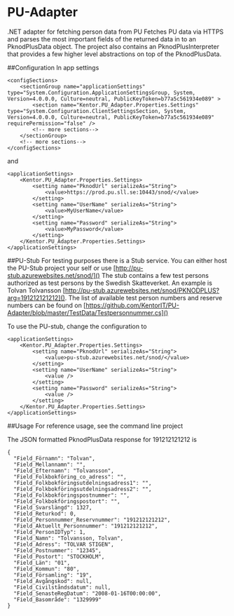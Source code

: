 # PU-Adapter
.NET adapter for fetching person data from PU
Fetches PU data via HTTPS and parses the most important fields of the returned data in to an PknodPlusData object.
The project also contains an PknodPlusInterpreter that provides a few higher level abstractions on top of the PknodPlusData.

##Configuration
In app settings

    <configSections>
        <sectionGroup name="applicationSettings" type="System.Configuration.ApplicationSettingsGroup, System, Version=4.0.0.0, Culture=neutral, PublicKeyToken=b77a5c561934e089" >
            <section name="Kentor.PU_Adapter.Properties.Settings" type="System.Configuration.ClientSettingsSection, System, Version=4.0.0.0, Culture=neutral, PublicKeyToken=b77a5c561934e089" requirePermission="false" />
            <!-- more sections-->
        </sectionGroup>
        <!-- more sections-->
    </configSections>

and

    <applicationSettings>
        <Kentor.PU_Adapter.Properties.Settings>
            <setting name="PknodUrl" serializeAs="String">
                <value>https://prod.pu.sll.se:10443/snod/</value>
            </setting>
            <setting name="UserName" serializeAs="String">
                <value>MyUserName</value>
            </setting>
            <setting name="Password" serializeAs="String">
                <value>MyPassword</value>
            </setting>
        </Kentor.PU_Adapter.Properties.Settings>
    </applicationSettings>

##PU-Stub
For testing purposes there is a Stub service. You can either host the PU-Stub project your self or use [http://pu-stub.azurewebsites.net/snod/]()
The stub contains a few test persons authorized as test persons by the Swedish Skatteverket.
An example is Tolvan Tolvansson [http://pu-stub.azurewebsites.net/snod/PKNODPLUS?arg=191212121212]().
The list of available test person numbers and reserve numbers can be found on [https://github.com/KentorIT/PU-Adapter/blob/master/TestData/Testpersonnummer.cs]()

To use the PU-stub, change the configuration to

    <applicationSettings>
        <Kentor.PU_Adapter.Properties.Settings>
            <setting name="PknodUrl" serializeAs="String">
                <value>pu-stub.azurewebsites.net/snod/</value>
            </setting>
            <setting name="UserName" serializeAs="String">
                <value />
            </setting>
            <setting name="Password" serializeAs="String">
                <value />
            </setting>
        </Kentor.PU_Adapter.Properties.Settings>
    </applicationSettings>


##Usage
For reference usage, see the command line project

The JSON formatted PknodPlusData response for 191212121212 is

    {
      "Field_Förnamn": "Tolvan",
      "Field_Mellannamn": "",
      "Field_Efternamn": "Tolvansson",
      "Field_Folkbokföring_co_adress": "",
      "Field_Folkbokföringsutdelningsadress1": "",
      "Field_Folkbokföringsutdelningsadress2": "",
      "Field_Folkbokföringspostnummer": "",
      "Field_Folkbokföringspostort": "",
      "Field_Svarslängd": 1327,
      "Field_Returkod": 0,
      "Field_Personnummer_Reservnummer": "191212121212",
      "Field_Aktuellt_Personnummer": "191212121212",
      "Field_PersonIDTyp": 1,
      "Field_Namn": "Tolvansson, Tolvan",
      "Field_Adress": "TOLVAR STIGEN",
      "Field_Postnummer": "12345",
      "Field_Postort": "STOCKHOLM",
      "Field_Län": "01",
      "Field_Kommun": "80",
      "Field_Församling": "19",
      "Field_Avgångskod": null,
      "Field_Civilståndsdatum": null,
      "Field_SenasteRegDatum": "2008-01-16T00:00:00",
      "Field_Basområde": "1329999"
    }